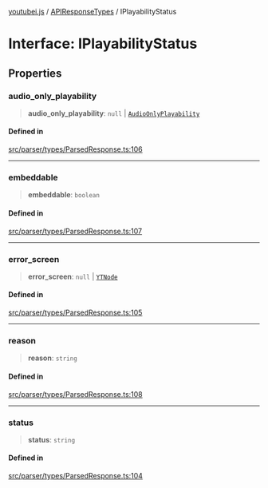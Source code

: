 [youtubei.js](../../../README.md) / [APIResponseTypes](../README.md) / IPlayabilityStatus

# Interface: IPlayabilityStatus

## Properties

### audio\_only\_playability

> **audio\_only\_playability**: `null` \| [`AudioOnlyPlayability`](../../YTNodes/classes/AudioOnlyPlayability.md)

#### Defined in

[src/parser/types/ParsedResponse.ts:106](https://github.com/LuanRT/YouTube.js/blob/af92984523f90200a18314b94478a2697c9deab0/src/parser/types/ParsedResponse.ts#L106)

***

### embeddable

> **embeddable**: `boolean`

#### Defined in

[src/parser/types/ParsedResponse.ts:107](https://github.com/LuanRT/YouTube.js/blob/af92984523f90200a18314b94478a2697c9deab0/src/parser/types/ParsedResponse.ts#L107)

***

### error\_screen

> **error\_screen**: `null` \| [`YTNode`](../../Helpers/classes/YTNode.md)

#### Defined in

[src/parser/types/ParsedResponse.ts:105](https://github.com/LuanRT/YouTube.js/blob/af92984523f90200a18314b94478a2697c9deab0/src/parser/types/ParsedResponse.ts#L105)

***

### reason

> **reason**: `string`

#### Defined in

[src/parser/types/ParsedResponse.ts:108](https://github.com/LuanRT/YouTube.js/blob/af92984523f90200a18314b94478a2697c9deab0/src/parser/types/ParsedResponse.ts#L108)

***

### status

> **status**: `string`

#### Defined in

[src/parser/types/ParsedResponse.ts:104](https://github.com/LuanRT/YouTube.js/blob/af92984523f90200a18314b94478a2697c9deab0/src/parser/types/ParsedResponse.ts#L104)
